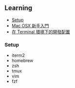## Learning

* [Setup](http://sourabhbajaj.com/mac-setup/)
* [Mac OSX 新手入門](https://mac-osx-for-newbie-book.kejyun.com/)
* [在 Terminal 環境下的開發配置](https://kylinyu.win/unix-like-develop-env/)


### Setup

* iterm2
* homebrew
* zsh
* tmux
* vim
* fzf

